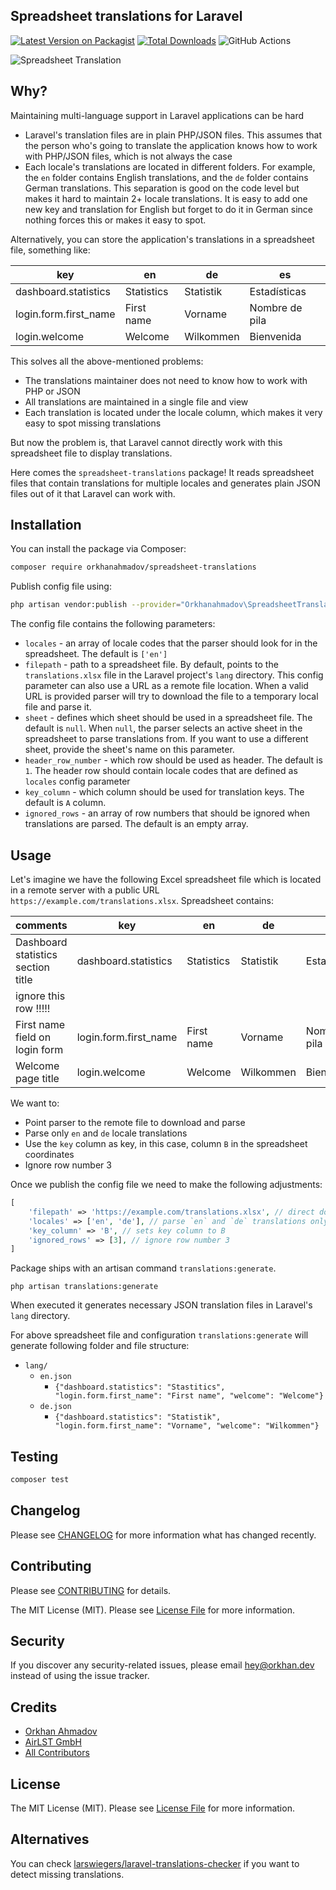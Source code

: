 ## Spreadsheet translations for Laravel

[![Latest Version on Packagist](https://img.shields.io/packagist/v/orkhanahmadov/spreadsheet-translations.svg?style=flat-square)](https://packagist.org/packages/orkhanahmadov/spreadsheet-translations)
[![Total Downloads](https://img.shields.io/packagist/dt/orkhanahmadov/spreadsheet-translations.svg?style=flat-square)](https://packagist.org/packages/orkhanahmadov/spreadsheet-translations)
![GitHub Actions](https://github.com/orkhanahmadov/spreadsheet-translations/actions/workflows/main.yml/badge.svg)

![Spreadsheet Translation](https://banners.beyondco.de/Spreadsheet%20Translations%20for%20Laravel.png?theme=light&packageManager=composer+require&packageName=orkhanahmadov%2Fspreadsheet-translations&pattern=architect&style=style_1&description=Easily+create+Laravel+translation+files+from+spreadsheet+&md=1&showWatermark=0&fontSize=100px&images=https%3A%2F%2Flaravel.com%2Fimg%2Flogomark.min.svg)

## Why?

Maintaining multi-language support in Laravel applications can be hard

- Laravel's translation files are in plain PHP/JSON files.
This assumes that the person who's going to translate the application knows how to work with PHP/JSON files, which is not always the case
- Each locale's translations are located in different folders. For example, the `en` folder contains English translations, and the `de` folder contains German translations.
This separation is good on the code level but makes it hard to maintain 2+ locale translations.
It is easy to add one new key and translation for English but forget to do it in German since nothing forces this or makes it easy to spot.

Alternatively, you can store the application's translations in a spreadsheet file, something like:

| key                   | en         | de        | es             |
|-----------------------|------------|-----------|----------------|
| dashboard.statistics  | Statistics | Statistik | Estadísticas   |
| login.form.first_name | First name | Vorname   | Nombre de pila |
| login.welcome         | Welcome    | Wilkommen | Bienvenida     |

This solves all the above-mentioned problems:

- The translations maintainer does not need to know how to work with PHP or JSON
- All translations are maintained in a single file and view
- Each translation is located under the locale column, which makes it very easy to spot missing translations

But now the problem is, that Laravel cannot directly work with this spreadsheet file to display translations.

Here comes the `spreadsheet-translations` package!
It reads spreadsheet files that contain translations for multiple locales and generates plain JSON files out of it that Laravel can work with.

## Installation

You can install the package via Composer:

```bash
composer require orkhanahmadov/spreadsheet-translations
```

Publish config file using:

```bash
php artisan vendor:publish --provider="Orkhanahmadov\SpreadsheetTranslations\SpreadsheetTranslationsServiceProvider"
```

The config file contains the following parameters:

- `locales` - an array of locale codes that the parser should look for in the spreadsheet. The default is `['en']`
- `filepath` - path to a spreadsheet file. By default, points to the `translations.xlsx` file in the Laravel project's `lang` directory. This config parameter can also use a URL as a remote file location. When a valid URL is provided parser will try to download the file to a temporary local file and parse it.
- `sheet` - defines which sheet should be used in a spreadsheet file. The default is `null`. When `null`, the parser selects an active sheet in the spreadsheet to parse translations from. If you want to use a different sheet, provide the sheet's name on this parameter.
- `header_row_number` - which row should be used as header. The default is `1`. The header row should contain locale codes that are defined as `locales` config parameter
- `key_column` - which column should be used for translation keys. The default is `A` column.
- `ignored_rows` - an array of row numbers that should be ignored when translations are parsed. The default is an empty array.

## Usage

Let's imagine we have the following Excel spreadsheet file which is located in a remote server with a public URL `https://example.com/translations.xlsx`.
Spreadsheet contains:

| comments                           | key                   | en         | de        | es             |
|------------------------------------|-----------------------|------------|-----------|----------------|
| Dashboard statistics section title | dashboard.statistics  | Statistics | Statistik | Estadísticas   |
| ignore this row !!!!!              |                       |            |           |                |
| First name field on login form     | login.form.first_name | First name | Vorname   | Nombre de pila |
| Welcome page title                 | login.welcome         | Welcome    | Wilkommen | Bienvenida     |

We want to:

- Point parser to the remote file to download and parse
- Parse only `en` and `de` locale translations
- Use the `key` column as key, in this case, column `B` in the spreadsheet coordinates
- Ignore row number 3

Once we publish the config file we need to make the following adjustments:

```php
[
    'filepath' => 'https://example.com/translations.xlsx', // direct download URL of the file
    'locales' => ['en', 'de'], // parse `en` and `de` translations only, which means `es` will be ignored
    'key_column' => 'B', // sets key column to B
    'ignored_rows' => [3], // ignore row number 3
]
```

Package ships with an artisan command `translations:generate`.

```shell
php artisan translations:generate
```

When executed it generates necessary JSON translation files in Laravel's `lang` directory.

For above spreadsheet file and configuration `translations:generate` will generate following folder and file structure:

- `lang/`
  - `en.json`
    - `{"dashboard.statistics": "Stastitics", "login.form.first_name": "First name", "welcome": "Welcome"}`
  - `de.json`
    - `{"dashboard.statistics": "Statistik", "login.form.first_name": "Vorname", "welcome": "Wilkommen"}`

## Testing

```bash
composer test
```

## Changelog

Please see [CHANGELOG](CHANGELOG.md) for more information what has changed recently.

## Contributing

Please see [CONTRIBUTING](CONTRIBUTING.md) for details.

The MIT License (MIT). Please see [License File](LICENSE.md) for more information.

## Security

If you discover any security-related issues, please email hey@orkhan.dev instead of using the issue tracker.

## Credits

-   [Orkhan Ahmadov](https://github.com/orkhanahmadov)
-   [AirLST GmbH](https://airlst.com)
-   [All Contributors](../../contributors)

## License

The MIT License (MIT). Please see [License File](LICENSE.md) for more information.

## Alternatives

You can check [larswiegers/laravel-translations-checker](https://github.com/LarsWiegers/laravel-translations-checker) if you want to detect missing translations.
